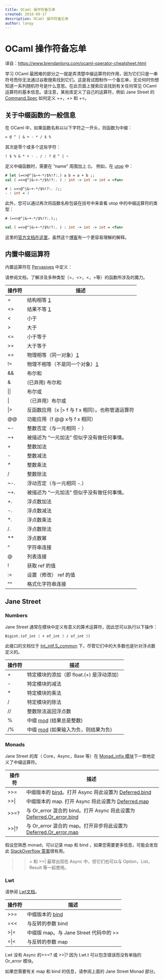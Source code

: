 ```yaml
---
title: OCaml 操作符备忘单
created: 2018-09-17
description: OCaml 操作符备忘单
author: lanqy
---
```

# OCaml 操作符备忘单

译自：https://www.brendanlong.com/ocaml-operator-cheatsheet.html

学习 OCaml 最困难的部分之一就是弄清楚中缀运算符的作用，因为它们只是一串符号而你无法通过谷歌搜索找到它们。这是我试图制作一个备忘单，无论何时你想知道一系列随机符号是什么意思。在此页面上搜索应该找到有关任何常见 OCaml 运算符的基本信息。请注意，某些库定义了自己的运算符，例如 Jane Street 的[Command.Spec](https://ocaml.janestreet.com/ocaml-core/latest/doc/core/Core/Command/Spec/index.html#val-(++)) 如何定义 ++，+> 和 +<。

## 关于中缀函数的一般信息

在 OCaml 中，如果函数名称以以下字符之一开头，则函数为中缀：

```ocaml
= @ ^ | & + - * / $ %
```

其次是零个或多个这些字符：

```ocaml
! $ % & * + - . / : ? @ ^ | ~
```

定义中缀函数时，需要在 “name” 周围加上 ()。 例如，在 [utop](https://github.com/diml/utop) 中：

```ocaml
# let (=<>@^|&~+-*/$%!?:.) a b = a + b ;;
val ( =<>@^|&~+-*/$%!?:. ) : int -> int -> int = <fun>

# 1 =<>@^|&~+-*/$%!?:. 2;;
- : int = 3
```

此外，您可以通过再次将函数名称包装在括号中来查看 utop 中的中缀运算符的类型：

```ocaml
# (=<>@^|&~+-*/$%!?:.);;

val ( =<>@^|&~+-*/$%!?:. ) : int -> int -> int = <fun>
```

这里的[官方文档在这里](https://caml.inria.fr/pub/docs/manual-caml-light/node4.9.html)，虽然这个[博客](https://haifengl.wordpress.com/2014/07/02/ocaml-functions/)有一个更容易理解的解释。

## 内置中缀运算符

内置运算符在 [Pervasives](https://caml.inria.fr/pub/docs/manual-ocaml/libref/Pervasives.html) 中定义：

请参阅文档，了解涉及多种类型（=，<>，<，>等）的函数所涉及的魔力。


操作符 | 描述
------------ | -------------
=	| 结构相等 [1](https://stackoverflow.com/a/13596236/212555)
<>	| 结果不等 [1](https://stackoverflow.com/a/13596236/212555)
<	| 小于
>	| 大于
<=	| 小于等于
>=	| 大于等于
==	| 物理相等（同一对象）[1](https://stackoverflow.com/a/13596236/212555)
!=	| 物理不相等（不是同一个对象）[1](https://stackoverflow.com/a/13596236/212555)
&&	| 布尔和
&	| (已弃用) 布尔和
\|\|	| 布尔或
\|	| （已弃用）布尔或
\|>	| 反函数应用（x \|> f 与 f x 相同）。也称管道运算符
@@	| 功能应用（f @@ x与 f x 相同）
~-	| 整数否定（与一元相同 - ）
~+	| 被描述为 “一元加法” 但似乎没有做任何事情。
+	| 整数加法
-	| 整数减法
*	| 整数乘法
/	| 整数除法
~-.	| 浮动否定（与一元相同 -.）
~+.	| 被描述为 “一元加法” 但似乎没有做任何事情。
+.	| 浮点数加法
-.	| 浮点数减法
*.	| 浮点数乘法
/.	| 浮点数除法
**	| 浮点数幂
^	| 字符串连接
@	| 列表连接
!	| 获取 ref 的值
:=	| 设置（修改） ref 的值
^^	| 格式化字符串连接

## Jane Street

### Numbers

Jane Street 通常在模块中定义有意义的算术运算符，因此您可以执行以下操作：

```ocaml
Bigint.(of_int 1 + of_int 3 / of_int 5)
```

此接口的文档位于 [Int_intf.S_common](https://ocaml.janestreet.com/ocaml-core/latest/doc/base/Base/Int_intf/module-type-S_common/index.html) 下，尽管它们中的大多数也是针对浮点数定义的。

操作符 | 描述
------------ | -------------
+	| 特定模块的添加（即 float.(+) 是浮动添加）
-	| 特定模块的减法
*	| 特定模块的乘法
/	| 特定模块的除法
//	| 整数除法返回浮点数
%	| 中缀 [mod](https://en.wikipedia.org/wiki/Modulo_operation) (结果总是整数)
/%	| 中缀 [mod](https://en.wikipedia.org/wiki/Modulo_operation) (如果输入为负，则结果为负)

### Monads

Jane Street 的库（ Core，Async，Base 等）在 [Monad_infix 模块](https://ocaml.janestreet.com/ocaml-core/latest/doc/base/Base/List/Monad_infix/index.html)下一致地定义了中缀运算符。

操作符 | 描述
------------ | -------------
>>=	| 中缀版本的 [bind](https://en.wikipedia.org/wiki/Monad_(functional_programming)#Overview)。打开 Async 将此设置为 [Deferred.bind](https://ocaml.janestreet.com/ocaml-core/latest/doc/async_kernel/Async_kernel/Deferred/index.html#val-bind)
>>\|	| 中缀版本的 map. 打开 Async 将此设置为 [Deferred.map](https://ocaml.janestreet.com/ocaml-core/latest/doc/async_kernel/Async_kernel/Deferred/index.html#val-map)
>>=? |	与 Or_error 混合的 bind。打开 Async 将此设置为 [Deferred.Or_error.bind](https://ocaml.janestreet.com/ocaml-core/latest/doc/async_kernel/Async_kernel__/Deferred_or_error/index.html#val-bind)
\>>\|? |	与 Or_error 混合的 map。打开异步将此设置为 [Deferred.Or_error.map](https://ocaml.janestreet.com/ocaml-core/latest/doc/async_kernel/Async_kernel__/Deferred_or_error/index.html#val-map)

假设您熟悉 monad，可以记录 map 和 bind ，如果您需要更多信息，可能会发现此 [StackOverflow 答案](https://stackoverflow.com/questions/29851449/what-is-the-use-of-monads-in-ocaml/29852213#29852213)很有用。

>>= 和 >>| 最常出现在 Async 中，但它们也可以与 Option，List，Result 等一起使用。

### Lwt

请参阅 [Lwt文档](http://ocsigen.org/lwt/3.1.0/api/Lwt)。

操作符 | 描述
------------ | -------------
>>=	| 中缀版本的 [bind]()
=<<	| 与反转的参数 bind
\>\|=	| 中缀版 map。与 Jane Street 代码中的 >>| 相同 
=\|<	| 与反转的参数 map

Lwt 没有 Async 的>>=? 或 >>|? 因为 Lwt.t 可以包含错误而没有单独的 Or_error 模块。

如果您需要有关 map 和 bind 的信息，请参阅上面的 Jane Street Monad 部分。